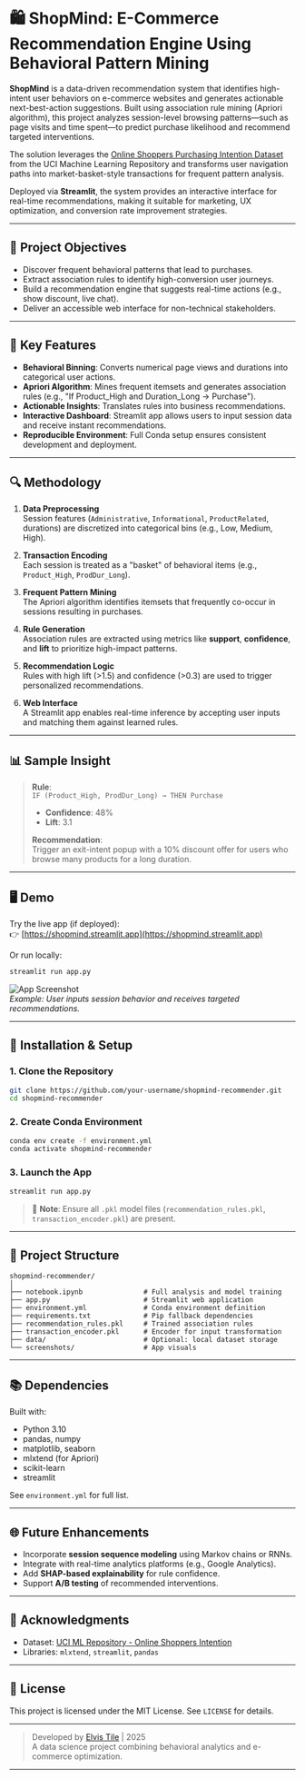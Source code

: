 
# 🛍️ ShopMind: E-Commerce Recommendation Engine Using Behavioral Pattern Mining

**ShopMind** is a data-driven recommendation system that identifies high-intent user behaviors on e-commerce websites and generates actionable next-best-action suggestions. Built using association rule mining (Apriori algorithm), this project analyzes session-level browsing patterns—such as page visits and time spent—to predict purchase likelihood and recommend targeted interventions.

The solution leverages the [Online Shoppers Purchasing Intention Dataset](https://archive.ics.uci.edu/ml/datasets/Online+Shoppers+Purchasing+Intention+Dataset) from the UCI Machine Learning Repository and transforms user navigation paths into market-basket-style transactions for frequent pattern analysis.

Deployed via **Streamlit**, the system provides an interactive interface for real-time recommendations, making it suitable for marketing, UX optimization, and conversion rate improvement strategies.

---

## 🎯 Project Objectives

- Discover frequent behavioral patterns that lead to purchases.
- Extract association rules to identify high-conversion user journeys.
- Build a recommendation engine that suggests real-time actions (e.g., show discount, live chat).
- Deliver an accessible web interface for non-technical stakeholders.

---

## 🧩 Key Features

- **Behavioral Binning**: Converts numerical page views and durations into categorical user actions.
- **Apriori Algorithm**: Mines frequent itemsets and generates association rules (e.g., "If Product_High and Duration_Long → Purchase").
- **Actionable Insights**: Translates rules into business recommendations.
- **Interactive Dashboard**: Streamlit app allows users to input session data and receive instant recommendations.
- **Reproducible Environment**: Full Conda setup ensures consistent development and deployment.

---

## 🔍 Methodology

1. **Data Preprocessing**  
   Session features (`Administrative`, `Informational`, `ProductRelated`, durations) are discretized into categorical bins (e.g., Low, Medium, High).

2. **Transaction Encoding**  
   Each session is treated as a "basket" of behavioral items (e.g., `Product_High`, `ProdDur_Long`).

3. **Frequent Pattern Mining**  
   The Apriori algorithm identifies itemsets that frequently co-occur in sessions resulting in purchases.

4. **Rule Generation**  
   Association rules are extracted using metrics like **support**, **confidence**, and **lift** to prioritize high-impact patterns.

5. **Recommendation Logic**  
   Rules with high lift (>1.5) and confidence (>0.3) are used to trigger personalized recommendations.

6. **Web Interface**  
   A Streamlit app enables real-time inference by accepting user inputs and matching them against learned rules.

---

## 📊 Sample Insight

> **Rule**:  
> `IF (Product_High, ProdDur_Long) → THEN Purchase`  
> - **Confidence**: 48%  
> - **Lift**: 3.1  
>
> **Recommendation**:  
> Trigger an exit-intent popup with a 10% discount offer for users who browse many products for a long duration.

---

## 🖥️ Demo

Try the live app (if deployed):  
👉 [https://shopmind.streamlit.app](https://shopmind.streamlit.app)

Or run locally:
```bash
streamlit run app.py
```

![App Screenshot](screenshots/app_screenshot.png)  
*Example: User inputs session behavior and receives targeted recommendations.*

---

## 🧰 Installation & Setup

### 1. Clone the Repository
```bash
git clone https://github.com/your-username/shopmind-recommender.git
cd shopmind-recommender
```

### 2. Create Conda Environment
```bash
conda env create -f environment.yml
conda activate shopmind-recommender
```

### 3. Launch the App
```bash
streamlit run app.py
```

> 📝 **Note**: Ensure all `.pkl` model files (`recommendation_rules.pkl`, `transaction_encoder.pkl`) are present.

---

## 📁 Project Structure

```
shopmind-recommender/
│
├── notebook.ipynb               # Full analysis and model training
├── app.py                       # Streamlit web application
├── environment.yml              # Conda environment definition
├── requirements.txt             # Pip fallback dependencies
├── recommendation_rules.pkl     # Trained association rules
├── transaction_encoder.pkl      # Encoder for input transformation
├── data/                        # Optional: local dataset storage
└── screenshots/                 # App visuals
```

---

## 📚 Dependencies

Built with:
- Python 3.10
- pandas, numpy
- matplotlib, seaborn
- mlxtend (for Apriori)
- scikit-learn
- streamlit

See `environment.yml` for full list.

---

## 🌐 Future Enhancements

- Incorporate **session sequence modeling** using Markov chains or RNNs.
- Integrate with real-time analytics platforms (e.g., Google Analytics).
- Add **SHAP-based explainability** for rule confidence.
- Support **A/B testing** of recommended interventions.

---

## 🙌 Acknowledgments

- Dataset: [UCI ML Repository - Online Shoppers Intention](https://archive.ics.uci.edu/ml/datasets/Online+Shoppers+Purchasing+Intention+Dataset)
- Libraries: `mlxtend`, `streamlit`, `pandas`

---

## 📄 License

This project is licensed under the MIT License. See `LICENSE` for details.

---

> Developed by [Elvis Tile](https://github.com/elvis07jr) | 2025  
> A data science project combining behavioral analytics and e-commerce optimization.

---

